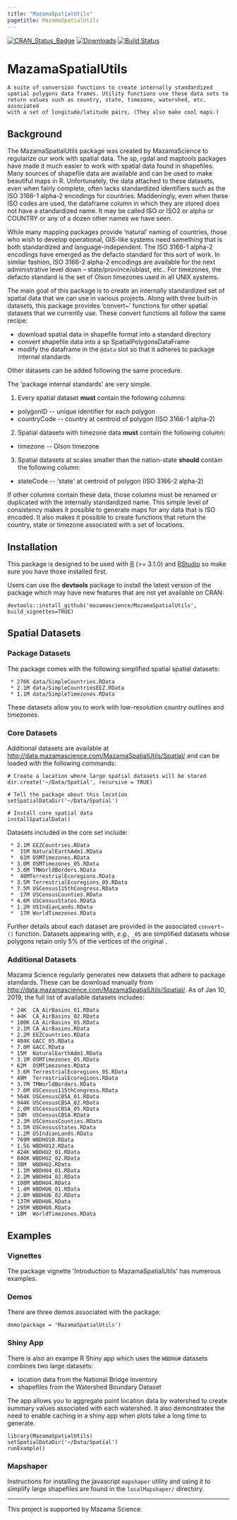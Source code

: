 ```yaml
---
title: "MazamaSpatialUtils"
pagetitle: MazamaSpatialUtils
---
```


[![CRAN\_Status\_Badge](http://www.r-pkg.org/badges/version/MazamaSpatialUtils)](https://cran.r-project.org/package=MazamaSpatialUtils)
[![Downloads](http://cranlogs.r-pkg.org/badges/MazamaSpatialUtils)](https://cran.r-project.org/package=MazamaSpatialUtils)
[![Build Status](https://travis-ci.org/MazamaScience/MazamaSpatialUtils.svg?branch=master)](https://travis-ci.org/MazamaScience/MazamaSpatialUtils)

# MazamaSpatialUtils

```
A suite of conversion functions to create internally standardized
spatial polygons data frames. Utility functions use these data sets to
return values such as country, state, timezone, watershed, etc. associated
with a set of longitude/latitude pairs. (They also make cool maps.)
```

## Background

The MazamaSpatialUtils package was created by MazamaScience to regularize our
work with spatial data. The sp, rgdal and maptools packages have made it much
easier to work with spatial data found in shapefiles. Many sources of shapefile
data are available and can be used to make beautiful maps in R. Unfortunately,
the data attached to these datasets, even when fairly complete, often lacks
standardized identifiers such as the ISO 3166-1 alpha-2 encodings for countries.
Maddeningly, even when these ISO codes are used, the dataframe column in which
they are stored does not have a standardized name. It may be called ISO or ISO2
or alpha or COUNTRY or any of a dozen other names we have seen.

While many mapping packages provide ‘natural’ naming of countries, those who
wish to develop operational, GIS-like systems need something that is both
standardized and language-independent. The ISO 3166-1 alpha-2 encodings have
emerged as the defacto standard for this sort of work. In similar fashion, ISO
3166-2 alpha-2 encodings are available for the next administrative level down –
state/province/oblast, etc.. For timezones, the defacto standard is the set of
Olson timezones used in all UNIX systems.

The main goal of this package is to create an internally standardized set of
spatial data that we can use in various projects. Along with three built-in
datasets, this package provides ‘convert~’ functions for other spatial datasets
that we currently use. These convert functions all follow the same recipe:

 * download spatial data in shapefile format into a standard directory
 * convert shapefile data into a sp SpatialPolygonsDataFrame
 * modify the dataframe in the `@data` slot so that it adheres to package internal standards

Other datasets can be added following the same procedure.

The 'package internal standards' are very simple.

1) Every spatial dataset **must** contain the following columns:

* polygonID -- unique identifier for each polygon
* countryCode -- country at centroid of polygon (ISO 3166-1 alpha-2)

2) Spatial datasets with timezone data **must** contain the following column:

* timezone -- Olson timezone

3) Spatial datasets at scales smaller than the nation-state **should** contain the following column:

* stateCode -- 'state' at centroid of polygon (ISO 3166-2 alpha-2)

If other columns contain these data, those columns must be renamed or duplicated with the 
internally standardized name. This simple level of consistency makes it possible to generate 
maps for any data that is ISO encoded. It also makes it possible to create functions that 
return the country, state or timezone associated with a set of locations.

## Installation

This package is designed to be used with [R](https://cran.r-project.org) (>= 3.1.0)
and [RStudio](https://rstudio.com/) so make sure you have those installed first.

Users can use the **devtools** package to install the latest version of the 
package which may have new features that are not yet available on CRAN:

```
devtools::install_github('mazamascience/MazamaSpatialUtils', build_vignettes=TRUE)
```

## Spatial Datasets

### Package Datasets

The package comes with the following simplified spatial spatial datasets:

```
 * 276K	data/SimpleCountries.RData
 * 2.1M	data/SimpleCountriesEEZ.RData
 * 1.1M	data/SimpleTimezones.RData
```

These datasets allow you to work with low-resolution country outlines and
timezones.

### Core Datasets

Additional datasets are available at 
http://data.mazamascience.com/MazamaSpatialUtils/Spatial/
and can be loaded with the following commands:

```
# Create a location where large spatial datasets will be stored
dir.create('~/Data/Spatial', recursive = TRUE)

# Tell the package about this location
setSpatialDataDir('~/Data/Spatial')

# Install core spatial data
installSpatialData()
```

Datasets included in the core set include:

```
 * 2.1M EEZCountries.RData
 *  15M NaturalEarthAdm1.RData
 *  61M OSMTimezones.RData
 * 3.0M	OSMTimezones_05.RData
 * 3.6M TMWorldBorders.RData
 *  48MTerrestrialEcoregions.RData
 * 3.5M TerrestrialEcoregions_05.RData
 * 7.5M USCensus115thCongress.RData
 *  17M USCensusCounties.RData
 * 4.6M USCensusStates.RData
 * 1.2M USIndianLands.RData
 *  17M WorldTimezones.RData
```

Further details about each dataset are provided in the associated `convert~()` 
function. Datasets appearing with, *e.g.*, `_05` are simplified datasets whose 
polygons retain only 5% of the vertices of the original .

### Additional Datasets

Mazama Science regularly generates new datasets that adhere to package standards.
These can be download manually from 
http://data.mazamascience.com/MazamaSpatialUtils/Spatial/. As
of Jan 10, 2019, the full list of available datasets includes:

```
 * 24K	CA_AirBasins_01.RData
 * 44K	CA_AirBasins_02.RData
 * 100K	CA_AirBasins_05.RData
 * 2.1M	CA_AirBasins.RData
 * 2.2M	EEZCountries.RData
 * 404K	GACC_05.RData
 * 7.0M	GACC.RData
 * 15M	NaturalEarthAdm1.RData
 * 3.1M	OSMTimezones_05.RData
 * 62M	OSMTimezones.RData
 * 3.6M	TerrestrialEcoregions_05.RData
 * 49M	TerrestrialEcoregions.RData
 * 3.7M	TMWorldBorders.RData
 * 7.6M	USCensus115thCongress.RData
 * 564K	USCensusCBSA_01.RData
 * 944K	USCensusCBSA_02.RData
 * 2.0M	USCensusCBSA_05.RData
 * 34M	USCensusCBSA.RData
 * 2.3M	USCensusCounties.RData
 * 3.5M	USCensusStates.RData
 * 1.2M	USIndianLands.RData
 * 769M	WBDHU10.RData
 * 1.5G	WBDHU12.RData
 * 424K	WBDHU2_01.RData
 * 840K	WBDHU2_02.RData
 * 38M	WBDHU2.RData
 * 1.1M	WBDHU4_01.RData
 * 2.2M	WBDHU4_02.RData
 * 108M	WBDHU4.RData
 * 1.4M	WBDHU6_01.RData
 * 2.8M	WBDHU6_02.RData
 * 137M	WBDHU6.RData
 * 295M	WBDHU8.RData
 * 18M	WorldTimezones.RData
```

## Examples

### Vignettes

The package vignette 'Introduction to MazamaSpatialUtils' has numerous examples.

### Demos

There are three demos associated with the package:

```
demo(package = 'MazamaSpatialUtils')
```

### Shiny App

There is also an exampe R Shiny app which uses the `WBDHU#` datasets combines 
two large datasets:

 * location data from the National Bridge Inventory
 * shapefiles from the Watershed Boundary Dataset
 
The app allows you to aggregate point location data by watershed to create
summary values associated with each watershed. It also demonstrates the need
to enable caching in a shiny app when plots take a long time to generate.

```
library(MazamaSpatialUtils)
setSpatialDataDir('~/Data/Spatial')
runExample()
```

### Mapshaper

Instructions for installing the javascript `mapshaper` utility and using it to
simplify large shapefiles are found in the `localMapshaper/` directory.

----

This project is supported by Mazama Science.


